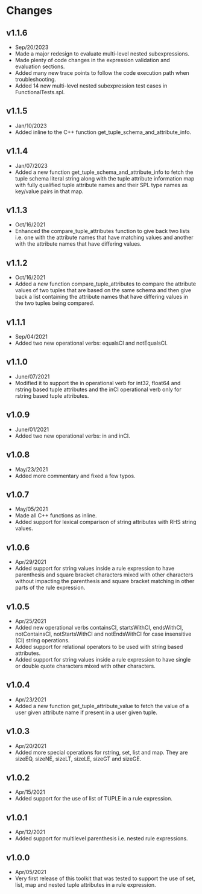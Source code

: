 # Changes

## v1.1.6
* Sep/20/2023
* Made a major redesign to evaluate multi-level nested subexpressions.
* Made plenty of code changes in the expression validation and evaluation sections.
* Added many new trace points to follow the code execution path when troubleshooting.
* Added 14 new multi-level nested subexpression test cases in FunctionalTests.spl.

## v1.1.5
* Jan/10/2023
* Added inline to the C++ function get_tuple_schema_and_attribute_info.

## v1.1.4
* Jan/07/2023
* Added a new function get_tuple_schema_and_attribute_info to fetch the tuple schema literal string along with the tuple attribute information map with fully qualified tuple attribute names and their SPL type names as key/value pairs in that map. 

## v1.1.3
* Oct/16/2021
* Enhanced the compare_tuple_attributes function to give back two lists i.e. one with the attribute names that have matching values and another with the attribute names that have differing values.

## v1.1.2
* Oct/16/2021
* Added a new function compare_tuple_attributes to compare the attribute values of two tuples that are based on the same schema and then give back a list containing the attribute names that have differing values in the two tuples being compared.

## v1.1.1
* Sep/04/2021
* Added two new operational verbs: equalsCI and notEqualsCI.

## v1.1.0
* June/07/2021
* Modified it to support the in operational verb for int32, float64 and rstring based tuple attributes and the inCI operational verb only for rstring based tuple attributes.

## v1.0.9
* June/01/2021
* Added two new operational verbs: in and inCI.

## v1.0.8
* May/23/2021
* Added more commentary and fixed a few typos.

## v1.0.7
* May/05/2021
* Made all C++ functions as inline.
* Added support for lexical comparison of string attributes with RHS string values.

## v1.0.6
* Apr/29/2021
* Added support for string values inside a rule expression to have parenthesis and square bracket characters mixed with other characters without impacting the parenthesis and square bracket matching in other parts of the rule expression.

## v1.0.5
* Apr/25/2021
* Added new operational verbs containsCI, startsWithCI, endsWithCI, notContainsCI, notStartsWithCI and notEndsWithCI for case insensitive (CI) string operations.
* Added support for relational operators to be used with string based attributes.
* Added support for string values inside a rule expression to have single or double quote characters mixed with other characters.

## v1.0.4
* Apr/23/2021
* Added a new function get_tuple_attribute_value to fetch the value of a user given attribute name if present in a user given tuple.

## v1.0.3
* Apr/20/2021
* Added more special operations for rstring, set, list and map. They are sizeEQ, sizeNE, sizeLT, sizeLE, sizeGT and sizeGE.

## v1.0.2
* Apr/15/2021
* Added support for the use of list of TUPLE in a rule expression.

## v1.0.1
* Apr/12/2021
* Added support for multilevel parenthesis i.e. nested rule expressions.

## v1.0.0
* Apr/05/2021
* Very first release of this toolkit that was tested to support the use of set, list, map and nested tuple attributes in a rule expression.
